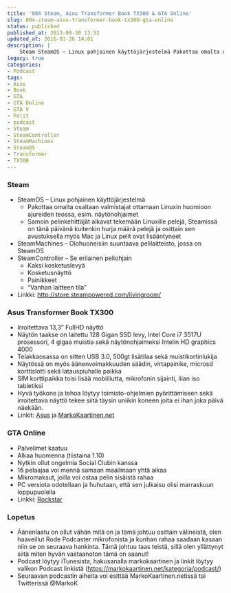 ```yaml
---
title: '004 Steam, Asus Transformer Book TX300 & GTA Online'
slug: 004-steam-asus-transformer-book-tx300-gta-online
status: published
published_at: 2013-09-30 13:52
updated_at: 2016-01-26 14:01
description: |
    Steam SteamOS – Linux pohjainen käyttöjärjestelmä Pakottaa omalta osaltaan valmistajat ottamaan Linuxin huomioon ajureiden teossa, esim. näytönohjaimet Samoin pelinkehittäjät alkavat tekemään Linuxille pelejä, Steamissä on tänä päivänä kuitenkin hurja määrä pelejä ja osittain sen avustuksella myös Mac ja Linux pelit ovat lisääntyneet SteamMachines – Olohuoneisiin suuntaava pelilaitteisto, jossa on SteamOS SteamController – Se erilainen peliohjain… Jatka lukemista 004 Steam, Asus Transformer Book TX300 & GTA Online
legacy: true
categories:
- Podcast
tags:
- Asus
- Book
- GTA
- GTA Online
- GTA V
- Pelit
- podcast
- Steam
- SteamController
- SteamMachines
- SteamOS
- Transformer
- TX300
---
```


<h3>Steam</h3>
<ul>
<li>SteamOS &#8211; Linux pohjainen käyttöjärjestelmä
<ul>
<li>Pakottaa omalta osaltaan valmistajat ottamaan Linuxin huomioon ajureiden teossa, esim. näytönohjaimet</li>
<li>Samoin pelinkehittäjät alkavat tekemään Linuxille pelejä, Steamissä on tänä päivänä kuitenkin hurja määrä pelejä ja osittain sen avustuksella myös Mac ja Linux pelit ovat lisääntyneet</li>
</ul>
</li>
<li>SteamMachines &#8211; Olohuoneisiin suuntaava pelilaitteisto, jossa on SteamOS</li>
<li>SteamController &#8211; Se erilainen peliohjain
<ul>
<li>Kaksi kosketuslevyä</li>
<li>Kosketusnäyttö</li>
<li>Painikkeet</li>
<li>“Vanhan laitteen tila”</li>
</ul>
</li>
<li>Linkki: <a href="http://store.steampowered.com/livingroom/" target="_blank">http://store.steampowered.com/livingroom/</a></li>
</ul>
<h3>Asus Transformer Book TX300</h3>
<ul>
<li>Irroitettava 13,3” FullHD näyttö</li>
<li>Näytön taakse on laitettu 128 Gigan SSD levy, Intel Core i7 3517U prosessori, 4 gigaa muistia sekä näytönohjaimeksi Intelin HD graphics 4000</li>
<li>Telakkaosassa on sitten USB 3.0, 500gt lisätilaa sekä muistikortinlukija</li>
<li>Näytössä on myös äänenvoimakkuuden säädin, virtapainike, microsd korttislotti sekä latauspiuhalle paikka</li>
<li>SIM korttipaikka toisi lisää mobiiliutta, mikrofonin sijainti, liian iso tabletiksi</li>
<li>Hyvä työkone ja tehoa löytyy toimisto-ohjelmien pyörittämiseen sekä irroitettava näyttö tekee siitä täysin uniikin koneen joita ei ihan joka päivä näekään.</li>
<li>Linkit: <a href="http://www.asus.com/Notebooks_Ultrabooks/ASUS_Transformer_Book_TX300/" target="_blank">Asus</a> ja <a href="https://markokaartinen.net/asus-transformer-book-tx300/" target="_blank">MarkoKaartinen.net</a></li>
</ul>
<h3>GTA Online</h3>
<ul>
<li>Palvelimet kaatuu</li>
<li>Alkaa huomenna (tiistaina 1.10)</li>
<li>Nytkin ollut ongelmia Social Clubin kanssa</li>
<li>16 pelaajaa voi mennä samaan maailmaan yhtä aikaa</li>
<li>Mikromaksut, joilla voi ostaa pelin sisäistä rahaa</li>
<li>PC versiota odotellaan ja huhutaan, että sen julkaisu olisi marraskuun loppupuolella</li>
<li>Linkki: <a href="http://www.rockstargames.com/newswire/article/51422/some-more-details-on-grand-theft-auto-online.html" target="_blank">Rockstar</a></li>
</ul>
<h3>Lopetus</h3>
<ul>
<li>Äänenlaatu on ollut vähän mitä on ja tämä johtuu osittain välineistä, olen haaveillut Rode Podcaster mikrofonista ja kunhan rahaa saadaan kasaan niin se on seuraava hankinta. Tämä johtuu taas teistä, sillä olen yllättynyt siitä miten hyvän vastaanoton tämä on saanut!</li>
<li>Podcast löytyy iTunesista, hakusanalla markokaartinen ja linkit löytyy valikon Podcast linkistä (<a href="https://markokaartinen.net/kategoria/podcast/" target="_blank">https://markokaartinen.net/kategoria/podcast/</a>)</li>
<li>Seuraavan podcastin aiheita voi esittää MarkoKaartinen.netissä tai Twitterissä @MarkoK</li>
</ul>